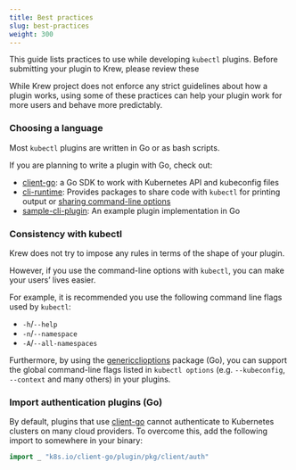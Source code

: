 ```yaml
---
title: Best practices
slug: best-practices
weight: 300
---
```


This guide lists practices to use while developing `kubectl` plugins. Before
submitting your plugin to Krew, please review these

While Krew project does not enforce any strict guidelines about how a plugin
works, using some of these practices can help your plugin work for more users
and behave more predictably.

### Choosing a language

Most `kubectl` plugins are written in Go or as bash scripts.

If you are planning to write a plugin with Go, check out:

- [client-go]: a Go SDK to work with Kubernetes API and kubeconfig files
- [cli-runtime]: Provides packages to share code with `kubectl` for printing output or [sharing command-line options][cli-opts]
- [sample-cli-plugin]: An example plugin implementation in Go

### Consistency with kubectl

Krew does not try to impose any rules in terms of the shape of your plugin.

However, if you use the command-line options with `kubectl`, you can make your
users’ lives easier.

For example, it is recommended you use the following command line flags used by
`kubectl`:

- `-h`/`--help`
- `-n`/`--namespace`
- `-A`/`--all-namespaces`

Furthermore, by using the [genericclioptions][cli-opts] package (Go), you can
support the global command-line flags listed in `kubectl options` (e.g.
`--kubeconfig`, `--context` and many others) in your plugins.

### Import authentication plugins (Go)

By default, plugins that use [client-go]
cannot authenticate to Kubernetes clusters on many cloud providers. To overcome
this, add the following import to somewhere in your binary:

```go
import _ "k8s.io/client-go/plugin/pkg/client/auth"
```

[cli-runtime]: https://github.com/kubernetes/cli-runtime/
[client-go]: https://godoc.org/k8s.io/client-go
[cli-opts]: https://godoc.org/k8s.io/cli-runtime/pkg/genericclioptions
[sample-cli-plugin]: https://github.com/kubernetes/sample-cli-plugin
